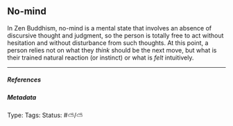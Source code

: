 ## No-mind

In Zen Buddhism, no-mind is a mental state that involves an absence of discursive thought and judgment, so the person is totally free to act without hesitation and without disturbance from such thoughts. At this point, a person relies not on what they *think* should be the next move, but what is their trained natural reaction (or instinct) or what is *felt* intuitively.

---

##### References

##### Metadata

Type: 
Tags:
Status: #⛅️/⛅️
